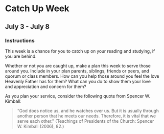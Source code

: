 # Catch Up Week

## July 3 - July 8

### Instructions

This week is a chance for you to catch up on your reading and studying, if you are behind.

Whether or not you are caught up, make a plan this week to serve those around you. Include in your plan parents, siblings, friends or peers, and quorum or class members. How can you help those around you feel the love Heavenly Father has for them? What can you do to show them your love and appreciation and concern for them?

As you plan your service, consider the following quote from Spencer W. Kimball:

>“God does notice us, and he watches over us. But it is usually through another person that he meets our needs. Therefore, it is vital that we serve each other." (Teachings of Presidents of the Church: Spencer W. Kimball (2006), 82.)
